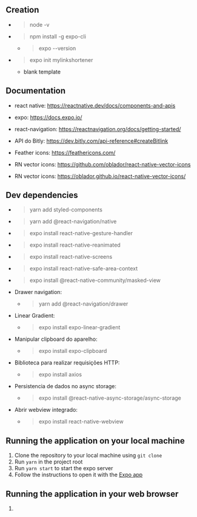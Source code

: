 ## Creation
- >node -v
- >npm install -g expo-cli
  - >expo --version
- >expo init mylinkshortener
  - blank template

## Documentation
- react native: https://reactnative.dev/docs/components-and-apis
- expo: https://docs.expo.io/
- react-navigation: https://reactnavigation.org/docs/getting-started/
- API do Bitly: https://dev.bitly.com/api-reference#createBitlink

- Feather icons: https://feathericons.com/
- RN vector icons: https://github.com/oblador/react-native-vector-icons
- RN vector icons: https://oblador.github.io/react-native-vector-icons/

## Dev dependencies
- >yarn add styled-components
- >yarn add @react-navigation/native
- >expo install react-native-gesture-handler
- >expo install react-native-reanimated
- >expo install react-native-screens
- >expo install react-native-safe-area-context
- >expo install @react-native-community/masked-view
- Drawer navigation:
  - >yarn add @react-navigation/drawer
- Linear Gradient:
  - >expo install expo-linear-gradient
- Manipular clipboard do aparelho:
  - >expo install expo-clipboard
- Biblioteca para realizar requisições HTTP:
  - >expo install axios
- Persistencia de dados no async storage:
  - >expo install @react-native-async-storage/async-storage
- Abrir webview integrado:
  - >expo install react-native-webview

## Running the application on your local machine
1. Clone the repository to your local machine using `git clone`
1. Run `yarn` in the project root
1. Run `yarn start` to start the expo server
1. Follow the instructions to open it with the [Expo app](https://expo.io/)

## Running the application in your web browser
1. 
